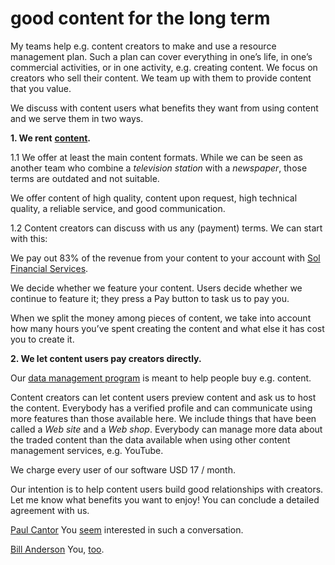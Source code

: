 # good content for the long term

My teams help e.g. content creators to make and use a resource management plan. Such a plan can cover everything in one’s life, in one’s commercial activities, or in one activity, e.g. creating content. We focus on creators who sell their content. We team up with them to provide content that you value.

We discuss with content users what benefits they want from using content and we serve them in two ways.

**1\. We rent** [**content**](https://www.sol.enterprises/manage/data/content-for-rent)**.**

1.1 We offer at least the main content formats. While we can be seen as another team who combine a *television station* with a *newspaper*, those terms are outdated and not suitable.

We offer content of high quality, content upon request, high technical quality, a reliable service, and good communication.

1.2 Content creators can discuss with us any (payment) terms. We can start with this:

We pay out 83% of the revenue from your content to your account with [Sol Financial Services](https://medium.com/sol-data-management/tagged/solfinancialservices).

We decide whether we feature your content. Users decide whether we continue to feature it; they press a Pay button to task us to pay you.

When we split the money among pieces of content, we take into account how many hours you’ve spent creating the content and what else it has cost you to create it.

**2\. We let content users pay creators directly.**

Our [data management program](https://medium.com/sol-id) is meant to help people buy e.g. content.

Content creators can let content users preview content and ask us to host the content. Everybody has a verified profile and can communicate using more features than those available here. We include things that have been called a *Web site* and a *Web* *shop*. Everybody can manage more data about the traded content than the data available when using other content management services, e.g. YouTube.

We charge every user of our software USD 17 / month.

Our intention is to help content users build good relationships with creators. Let me know what benefits you want to enjoy! You can conclude a detailed agreement with us.

[Paul Cantor](https://medium.com/u/73028b98e99c) You [seem](https://medium.com/@PaulCantor/hit-the-fuck-out-of-that-clap-button-please-954a9e62a05) interested in such a conversation.

[Bill Anderson](https://medium.com/u/766889d50c1e) You, [too](https://medium.com/@therealbill/this-aspect-is-critical-67092264df97).
